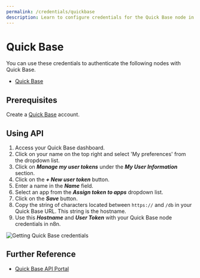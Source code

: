 ```yaml
---
permalink: /credentials/quickbase
description: Learn to configure credentials for the Quick Base node in n8n
---
```


# Quick Base

You can use these credentials to authenticate the following nodes with Quick Base.
- [Quick Base](../../nodes-library/nodes/QuickBase/README.md)

## Prerequisites

Create a [Quick Base](https://www.quickbase.com/) account.

## Using API

1. Access your Quick Base dashboard.
2. Click on your name on the top right and select 'My preferences' from the dropdown list.
3. Click on ***Manage my user tokens*** under the ***My User Information*** section.
4. Click on the ***+ New user token*** button.
5. Enter a name in the ***Name*** field.
6. Select an app from the ***Assign token to apps*** dropdown list.
7. Click on the ***Save*** button.
8. Copy the string of characters located between `https://` and `/db` in your Quick Base URL. This string is the hostname.
9. Use this ***Hostname*** and ***User Token*** with your Quick Base node credentials in n8n.

![Getting Quick Base credentials](REDACTED)

## Further Reference

- [Quick Base API Portal](https://developer.quickbase.com/auth)
